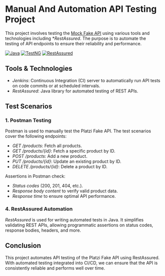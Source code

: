 # Manual And Automation API Testing Project 
This project involves testing the [Mock Fake API](https://mockapi.io/projects/66bf916342533c4031468872) using various tools and technologies including **RestAssured*. The purpose is to automate the testing of API endpoints to ensure their reliability and performance.

[![Java](https://img.shields.io/badge/Java-007396?style=for-the-badge&logo=java&logoColor=white)](https://www.oracle.com/java/)
[![TestNG](https://img.shields.io/badge/TestNG-25A162?style=for-the-badge&logoColor=white)](https://testng.org/doc/)
[![RestAssured](https://img.shields.io/badge/RestAssured-4CAF50?style=for-the-badge&logoColor=white)](https://rest-assured.io/)

## Tools & Technologies

- *Jenkins*: Continuous Integration (CI) server to automatically run API tests on code commits or at scheduled intervals.
- *RestAssured*: Java library for automated testing of REST APIs.


## Test Scenarios

### 1. Postman Testing

Postman is used to manually test the Platzi Fake API. The test scenarios cover the following endpoints:
- *GET /products*: Fetch all products.
- *GET /products/{id}*: Fetch a specific product by ID.
- *POST /products*: Add a new product.
- *PUT /products/{id}*: Update an existing product by ID.
- *DELETE /products/{id}*: Delete a product by ID.

Assertions in Postman check:
- *Status codes* (200, 201, 404, etc.).
- *Response body content* to verify valid product data.
- *Response time* to ensure optimal API performance.



### 4. RestAssured Automation
*RestAssured* is used for writing automated tests in Java. It simplifies validating REST APIs, allowing programmatic assertions on status codes, response bodies, headers, and more.

## Conclusion
This project automates API testing of the Platzi Fake API using RestAssured. With automated testing integrated into CI/CD, we can ensure that the API is consistently reliable and performs well over time.
